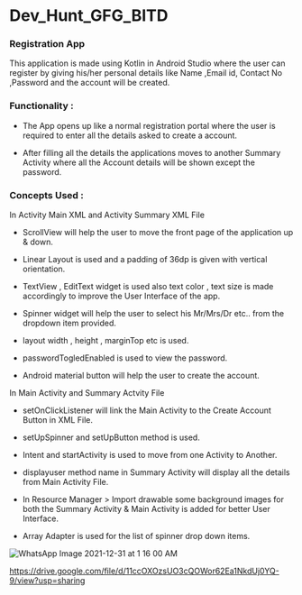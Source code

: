 # Dev_Hunt_GFG_BITD

### Registration App
 
 
This application is made using Kotlin in Android Studio where the user can register by giving his/her personal details like Name ,Email id, Contact No ,Password  and the account will be created. 

### Functionality :
 
- The App opens up like a normal registration portal where the user is required to enter all the details asked to create a account.

- After filling all the details the applications moves to another Summary Activity where all the Account details will be shown except the password.

### Concepts Used :
 
 In Activity Main XML and Activity Summary XML File  
  
  -  ScrollView will help the user to move the front page of the application up & down.
  
  -  Linear Layout is used and a padding of 36dp is given with vertical orientation.
 
  -  TextView , EditText widget is used  also text color , text size is  made accordingly to improve the User Interface of the app.
 
  -  Spinner widget will help the user to select his Mr/Mrs/Dr etc.. from the dropdown item provided.
  
  -  layout width , height , marginTop etc  is used.
   
  -  passwordTogledEnabled is used to view the password.

  -  Android material button  will help the user to create the account.
  
 In Main Activity and Summary Actvity File 
  
  -  setOnClickListener will link the Main Activity to the Create Account Button in XML File.
  
  -  setUpSpinner and setUpButton method is used.

  -  Intent and startActivity is used to move from one Activity to Another.

  -  displayuser method name  in Summary Activity will display all the details from Main Activity File.

  -  In Resource Manager > Import drawable some background images for both the Summary Activity & Main Activity is added for better User Interface.

  -   Array Adapter is used for the list of spinner drop down items.



![WhatsApp Image 2021-12-31 at 1 16 00 AM](https://user-images.githubusercontent.com/87956374/147783543-f296e50d-1e01-4b3f-aa1e-fa6fb2fd77f0.jpeg)


https://drive.google.com/file/d/11ccOXOzsUO3cQOWor62Ea1NkdUj0YQ-9/view?usp=sharing
